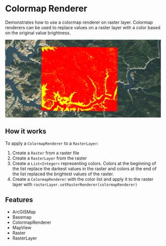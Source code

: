 <h1>Colormap Renderer</h1>

<p>Demonstrates how to use a colormap renderer on raster layer. Colormap renderers can be used to replace values on a raster layer 
with a color based on the original value brightness.</p>

<p><img src="ColormapRenderer.png"/></p>

<h2>How it works</h2>

<p>To apply a <code>ColormapRenderer</code> to a <code>RasterLayer</code>:</p>
<ol>
  <li>Create a <code>Raster</code> from a raster file</li>
  <li>Create a <code>RasterLayer</code> from the raster</li>
  <li>Create a <code>List&lt;Integer&gt;</code> representing colors. Colors at the beginning of the list replace the darkest values in 
  the raster and colors at the end of the list replaced the brightest values of the raster.</li>
  <li>Create a <code>ColormapRenderer</code> with the color list and apply it to the raster layer with <code>rasterLayer.setRasterRenderer(colormapRenderer)</code></li>
</ol>

<h2>Features</h2>

<ul>
  <li>ArcGISMap</li>
  <li>Basemap</li>
  <li>ColormapRenderer</li>
  <li>MapView</li>
  <li>Raster</li>
  <li>RasterLayer</li>
</ul>
